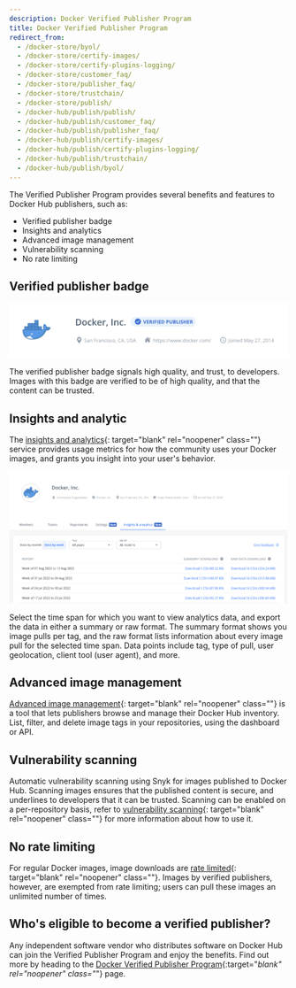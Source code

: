 ```yaml
---
description: Docker Verified Publisher Program
title: Docker Verified Publisher Program
redirect_from:
  - /docker-store/byol/
  - /docker-store/certify-images/
  - /docker-store/certify-plugins-logging/
  - /docker-store/customer_faq/
  - /docker-store/publisher_faq/
  - /docker-store/trustchain/
  - /docker-store/publish/
  - /docker-hub/publish/publish/
  - /docker-hub/publish/customer_faq/
  - /docker-hub/publish/publisher_faq/
  - /docker-hub/publish/certify-images/
  - /docker-hub/publish/certify-plugins-logging/
  - /docker-hub/publish/trustchain/
  - /docker-hub/publish/byol/
---
```


The Verified Publisher Program provides several benefits and features to Docker
Hub publishers, such as:

- Verified publisher badge
- Insights and analytics
- Advanced image management
- Vulnerability scanning
- No rate limiting

## Verified publisher badge

![Docker, Inc. org with a verified publisher badge](./images/verified-publisher-badge.png)

The verified publisher badge signals high quality, and trust, to developers.
Images with this badge are verified to be of high quality, and that the content
can be trusted.

## Insights and analytic

The [insights and analytics](/docker-hub/publish/insights-analytics){:
target="blank" rel="noopener" class=""} service provides usage metrics for how
the community uses your Docker images, and grants you insight into your user's
behavior.

![The insights and analytics tab on the Docker Hub website](./images/insights-and-analytics-tab.png)

Select the time span for which you want to view analytics data, and export the
data in either a summary or raw format. The summary format shows you image pulls
per tag, and the raw format lists information about every image pull for the
selected time span. Data points include tag, type of pull, user geolocation,
client tool (user agent), and more.

## Advanced image management

[Advanced image management](/docker-hub/image-management/){: target="blank"
rel="noopener" class=""} is a tool that lets publishers browse and manage their
Docker Hub inventory. List, filter, and delete image tags in your repositories,
using the dashboard or API.

## Vulnerability scanning

Automatic vulnerability scanning using Snyk for images published to Docker Hub.
Scanning images ensures that the published content is secure, and underlines to
developers that it can be trusted. Scanning can be enabled on a per-repository
basis, refer to [vulnerability scanning](/docker-hub/vulnerability-scanning/){:
target="blank" rel="noopener" class=""} for more information about how to use
it.

## No rate limiting

For regular Docker images, image downloads are
[rate limited](/docker-hub/download-rate-limit/){: target="blank" rel="noopener"
class=""}. Images by verified publishers, however, are exempted from rate
limiting; users can pull these images an unlimited number of times.

## Who's eligible to become a verified publisher?

Any independent software vendor who distributes software on Docker Hub can join
the Verified Publisher Program and enjoy the benefits. Find out more by heading
to the
[Docker Verified Publisher Program](https://www.docker.com/partners/programs){:target="_blank"
rel="noopener" class="_"} page.
